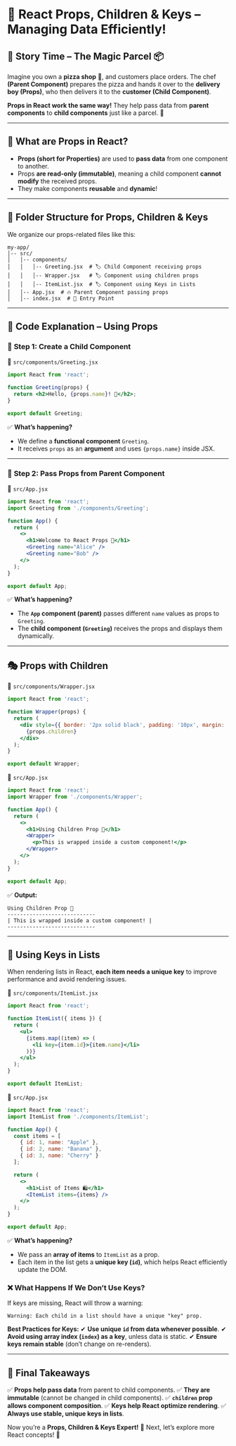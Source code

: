 # 🔑 React Props, Children & Keys – Managing Data Efficiently!

## 📖 **Story Time – The Magic Parcel 📦**
Imagine you own a **pizza shop** 🍕, and customers place orders. The chef **(Parent Component)** prepares the pizza and hands it over to the **delivery boy (Props)**, who then delivers it to the **customer (Child Component)**. 

**Props in React work the same way!** They help pass data from **parent components** to **child components** just like a parcel. 🎁

---

## 🧐 **What are Props in React?**
- **Props (short for Properties)** are used to **pass data** from one component to another.
- Props **are read-only (immutable)**, meaning a child component **cannot modify** the received props.
- They make components **reusable** and **dynamic**!

---

## 📂 **Folder Structure for Props, Children & Keys**
We organize our props-related files like this:

```
my-app/
│-- src/
│   │-- components/
│   │   │-- Greeting.jsx  # 🏷️ Child Component receiving props
│   │   │-- Wrapper.jsx   # 🏷️ Component using children props
│   │   │-- ItemList.jsx  # 🏷️ Component using Keys in Lists
│   │-- App.jsx  # 🔥 Parent Component passing props
│   │-- index.jsx  # 🚀 Entry Point
```

---

## 📝 **Code Explanation – Using Props**
### 🔹 **Step 1: Create a Child Component**
📄 `src/components/Greeting.jsx`
```jsx
import React from 'react';

function Greeting(props) {
  return <h2>Hello, {props.name}! 👋</h2>;
}

export default Greeting;
```
✅ **What’s happening?**
- We define a **functional component** `Greeting`.
- It receives `props` as an **argument** and uses `{props.name}` inside JSX.

---

### 🔹 **Step 2: Pass Props from Parent Component**
📄 `src/App.jsx`
```jsx
import React from 'react';
import Greeting from './components/Greeting';

function App() {
  return (
    <>
      <h1>Welcome to React Props 🚀</h1>
      <Greeting name="Alice" />
      <Greeting name="Bob" />
    </>
  );
}

export default App;
```
✅ **What’s happening?**
- The **`App` component (parent)** passes different `name` values as props to `Greeting`.
- The **child component (`Greeting`)** receives the props and displays them dynamically.

---

## 🎭 **Props with Children**
📄 `src/components/Wrapper.jsx`
```jsx
import React from 'react';

function Wrapper(props) {
  return (
    <div style={{ border: '2px solid black', padding: '10px', margin: '10px' }}>
      {props.children}
    </div>
  );
}

export default Wrapper;
```

📄 `src/App.jsx`
```jsx
import React from 'react';
import Wrapper from './components/Wrapper';

function App() {
  return (
    <>
      <h1>Using Children Prop 👶</h1>
      <Wrapper>
        <p>This is wrapped inside a custom component!</p>
      </Wrapper>
    </>
  );
}

export default App;
```
✅ **Output:**
```
Using Children Prop 👶
----------------------------
| This is wrapped inside a custom component! |
----------------------------
```
---

## 🔑 **Using Keys in Lists**
When rendering lists in React, **each item needs a unique key** to improve performance and avoid rendering issues.

📄 `src/components/ItemList.jsx`
```jsx
import React from 'react';

function ItemList({ items }) {
  return (
    <ul>
      {items.map((item) => (
        <li key={item.id}>{item.name}</li>
      ))}
    </ul>
  );
}

export default ItemList;
```

📄 `src/App.jsx`
```jsx
import React from 'react';
import ItemList from './components/ItemList';

function App() {
  const items = [
    { id: 1, name: "Apple" },
    { id: 2, name: "Banana" },
    { id: 3, name: "Cherry" }
  ];

  return (
    <>
      <h1>List of Items 🛍️</h1>
      <ItemList items={items} />
    </>
  );
}

export default App;
```
✅ **What’s happening?**
- We pass an **array of items** to `ItemList` as a prop.
- Each item in the list gets a **unique key (`id`)**, which helps React efficiently update the DOM.

### ❌ **What Happens If We Don’t Use Keys?**
If keys are missing, React will throw a warning:
```
Warning: Each child in a list should have a unique "key" prop.
```

**Best Practices for Keys:**
✔ **Use unique `id` from data whenever possible**.
✔ **Avoid using array index (`index`) as a key**, unless data is static.
✔ **Ensure keys remain stable** (don’t change on re-renders).

---

## 🎯 **Final Takeaways**
✅ **Props help pass data** from parent to child components.
✅ **They are immutable** (cannot be changed in child components).
✅ **`children` prop allows component composition**.
✅ **Keys help React optimize rendering**.
✅ **Always use stable, unique keys in lists**.

Now you’re a **Props, Children & Keys Expert!** 🚀 Next, let’s explore more React concepts! 🎉

